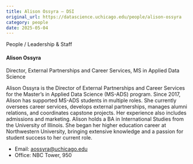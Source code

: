 ```yaml
---
title: Alison Ossyra – DSI
original_url: https://datascience.uchicago.edu/people/alison-ossyra
category: people
date: 2025-05-04
---
```


People / Leadership & Staff

#### Alison Ossyra
Director, External Partnerships and Career Services, MS in Applied Data Science

Alison Ossyra is the Director of External Partnerships and Career Services for the Master’s in Applied Data Science (MS-ADS) program. Since 2017, Alison has supported MS-ADS students in multiple roles. She currently oversees career services, develops external partnerships, manages alumni relations, and coordinates capstone projects. Her experience also includes admissions and marketing. Alison holds a BA in International Studies from the University of Illinois. She began her higher education career at Northwestern University, bringing extensive knowledge and a passion for student success to her current role.

* Email: aossyra@uchicago.edu
* Office: NBC Tower, 950